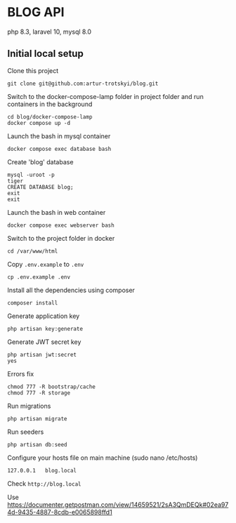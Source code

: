 # BLOG API

php 8.3, laravel 10, mysql 8.0

## Initial local setup

Clone this project

    git clone git@github.com:artur-trotskyi/blog.git

Switch to the docker-compose-lamp folder in project folder and run containers in the background

    cd blog/docker-compose-lamp
    docker compose up -d

Launch the bash in mysql container

    docker compose exec database bash

Create 'blog' database

    mysql -uroot -p
    tiger
    CREATE DATABASE blog;
    exit
    exit

Launch the bash in web container

    docker compose exec webserver bash

Switch to the project folder in docker

    cd /var/www/html

Copy `.env.example` to `.env`

    cp .env.example .env

Install all the dependencies using composer

    composer install

Generate application key

    php artisan key:generate

Generate JWT secret key

    php artisan jwt:secret
    yes

Errors fix

    chmod 777 -R bootstrap/cache
    chmod 777 -R storage

Run migrations

    php artisan migrate

Run seeders

    php artisan db:seed

Configure your hosts file on main machine (sudo nano /etc/hosts)

    127.0.0.1   blog.local

Check `http://blog.local`

Use https://documenter.getpostman.com/view/14659521/2sA3QmDEQk#02ea974d-9435-4887-8cdb-e0065898ffd1
